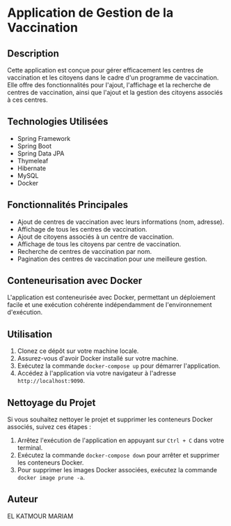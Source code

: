 # Application de Gestion de la Vaccination

## Description
Cette application est conçue pour gérer efficacement les centres de vaccination et les citoyens dans le cadre d'un programme de vaccination. Elle offre des fonctionnalités pour l'ajout, l'affichage et la recherche de centres de vaccination, ainsi que l'ajout et la gestion des citoyens associés à ces centres.

## Technologies Utilisées
- Spring Framework
- Spring Boot
- Spring Data JPA
- Thymeleaf
- Hibernate
- MySQL
- Docker

## Fonctionnalités Principales
- Ajout de centres de vaccination avec leurs informations (nom, adresse).
- Affichage de tous les centres de vaccination.
- Ajout de citoyens associés à un centre de vaccination.
- Affichage de tous les citoyens par centre de vaccination.
- Recherche de centres de vaccination par nom.
- Pagination des centres de vaccination pour une meilleure gestion.

## Conteneurisation avec Docker
L'application est conteneurisée avec Docker, permettant un déploiement facile et une exécution cohérente indépendamment de l'environnement d'exécution.

## Utilisation
1. Clonez ce dépôt sur votre machine locale.
2. Assurez-vous d'avoir Docker installé sur votre machine.
3. Exécutez la commande `docker-compose up` pour démarrer l'application.
4. Accédez à l'application via votre navigateur à l'adresse `http://localhost:9090`.

## Nettoyage du Projet
Si vous souhaitez nettoyer le projet et supprimer les conteneurs Docker associés, suivez ces étapes :
1. Arrêtez l'exécution de l'application en appuyant sur `Ctrl + C` dans votre terminal.
2. Exécutez la commande `docker-compose down` pour arrêter et supprimer les conteneurs Docker.
3. Pour supprimer les images Docker associées, exécutez la commande `docker image prune -a`.

## Auteur
EL KATMOUR MARIAM



